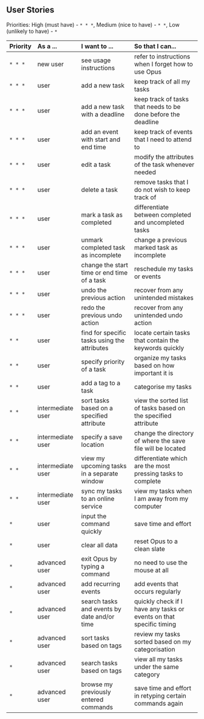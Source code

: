 ## User Stories

Priorities: High (must have) - `* * *`, Medium (nice to have)  - `* *`,  Low (unlikely to have) - `*`


Priority | As a ... | I want to ... | So that I can...
-------- | :-------- | :--------- | :-----------
`* * *` | new user | see usage instructions | refer to instructions when I forget how to use Opus
`* * *` | user | add a new task | keep track of all my tasks
`* * *` | user | add a new task with a deadline | keep track of tasks that needs to be done before the deadline
`* * *` | user | add an event with start and end time | keep track of events that I need to attend to
`* * *` | user | edit a task | modify the attributes of the task whenever needed
`* * *` | user | delete a task | remove tasks that I do not wish to keep track of
`* * *` | user | mark a task as completed | differentiate between completed and uncompleted tasks
`* * *` | user | unmark completed task as incomplete | change a previous marked task as incomplete
`* * *` | user | change the start time or end time of a task | reschedule my tasks or events
`* * *` | user | undo  the previous action | recover from any unintended mistakes
`* * *` | user | redo  the previous undo action | recover from any unintended undo action
`* *` | user | find for specific tasks using the attributes | locate certain tasks that contain the keywords quickly
`* *` | user | specify priority of a task | organize my tasks based on how important it is
`* *` | user | add a tag to a task | categorise my tasks 
`* *` | intermediate user | sort tasks based on a specified attribute | view the sorted list of tasks based on the specified attribute
`* *` | intermediate user | specify a save location | change the directory of where the save file will be located
`* *` | intermediate user | view my upcoming tasks in a separate window | differentiate which are the most pressing tasks to complete
`* *` | intermediate user | sync my tasks to an online service | view my tasks when I am away from my computer
`*` | user | input the command quickly | save time and effort
`*` | user | clear all data | reset Opus to a clean slate
`*` | advanced user | exit Opus by typing a command | no need to use the mouse at all
`*` | advanced user | add recurring events | add events that occurs regularly
`*` | advanced user | search tasks and events by date and/or time | quickly check if I have any tasks or events on that specific timing
`*` | advanced user | sort tasks based on tags | review my tasks sorted based on my categorisation
`*` | advanced user | search tasks based on tags | view all my tasks under the same category
`*` | advanced user | browse my previously entered commands | save time and effort in retyping certain commands again
